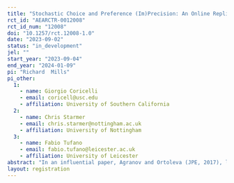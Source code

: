 ```yaml
---
title: "Stochastic Choice and Preference (Im)Precision: An Online Replication Condition and A New Treatment Condition"
rct_id: "AEARCTR-0012008"
rct_id_num: "12008"
doi: "10.1257/rct.12008-1.0"
date: "2023-09-02"
status: "in_development"
jel: ""
start_year: "2023-09-04"
end_year: "2024-01-09"
pi: "Richard  Mills"
pi_other:
  1:
    - name: Giorgio Coricelli
    - email: coricell@usc.edu
    - affiliation: University of Southern California
  2:
    - name: Chris Starmer
    - email: chris.starmer@nottingham.ac.uk
    - affiliation: University of Nottingham
  3:
    - name: Fabio Tufano
    - email: fabio.tufano@leicester.ac.uk
    - affiliation: University of Leicester
abstract: "In an influential paper, Agranov and Ortoleva (JPE, 2017), like others, find that "a large majority of [experimental] subjects exhibit stochastic choice" when facing an identical (lottery) choice multiple times. Their paper aims to discriminate between competing accounts of stochastic choice. We seek to develop this agenda by replicating their original findings in an online experiment while investigating primarily the role of preference imprecision in explaining stochastic choices."
layout: registration
---
```


